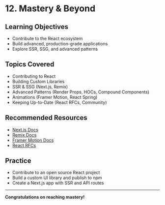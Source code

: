# 12. Mastery & Beyond

## Learning Objectives
- Contribute to the React ecosystem
- Build advanced, production-grade applications
- Explore SSR, SSG, and advanced patterns

## Topics Covered
- Contributing to React
- Building Custom Libraries
- SSR & SSG (Next.js, Remix)
- Advanced Patterns (Render Props, HOCs, Compound Components)
- Animations (Framer Motion, React Spring)
- Keeping Up-to-Date (React RFCs, Community)

## Recommended Resources
- [Next.js Docs](https://nextjs.org/docs)
- [Remix Docs](https://remix.run/docs/en/main)
- [Framer Motion Docs](https://www.framer.com/motion/)
- [React RFCs](https://github.com/reactjs/rfcs)

## Practice
- Contribute to an open source React project
- Build a custom UI library and publish to npm
- Create a Next.js app with SSR and API routes

---

**Congratulations on reaching mastery!**